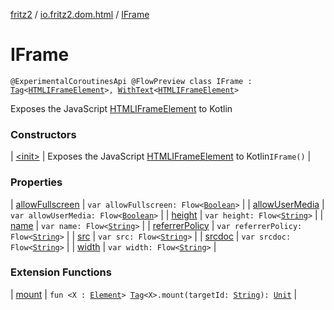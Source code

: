 [fritz2](../../index.md) / [io.fritz2.dom.html](../index.md) / [IFrame](./index.md)

# IFrame

`@ExperimentalCoroutinesApi @FlowPreview class IFrame : `[`Tag`](../../io.fritz2.dom/-tag/index.md)`<`[`HTMLIFrameElement`](https://kotlinlang.org/api/latest/jvm/stdlib/org.w3c.dom/-h-t-m-l-i-frame-element/index.html)`>, `[`WithText`](../../io.fritz2.dom/-with-text/index.md)`<`[`HTMLIFrameElement`](https://kotlinlang.org/api/latest/jvm/stdlib/org.w3c.dom/-h-t-m-l-i-frame-element/index.html)`>`

Exposes the JavaScript [HTMLIFrameElement](https://developer.mozilla.org/en/docs/Web/API/HTMLIFrameElement) to Kotlin

### Constructors

| [&lt;init&gt;](-init-.md) | Exposes the JavaScript [HTMLIFrameElement](https://developer.mozilla.org/en/docs/Web/API/HTMLIFrameElement) to Kotlin`IFrame()` |

### Properties

| [allowFullscreen](allow-fullscreen.md) | `var allowFullscreen: Flow<`[`Boolean`](https://kotlinlang.org/api/latest/jvm/stdlib/kotlin/-boolean/index.html)`>` |
| [allowUserMedia](allow-user-media.md) | `var allowUserMedia: Flow<`[`Boolean`](https://kotlinlang.org/api/latest/jvm/stdlib/kotlin/-boolean/index.html)`>` |
| [height](height.md) | `var height: Flow<`[`String`](https://kotlinlang.org/api/latest/jvm/stdlib/kotlin/-string/index.html)`>` |
| [name](name.md) | `var name: Flow<`[`String`](https://kotlinlang.org/api/latest/jvm/stdlib/kotlin/-string/index.html)`>` |
| [referrerPolicy](referrer-policy.md) | `var referrerPolicy: Flow<`[`String`](https://kotlinlang.org/api/latest/jvm/stdlib/kotlin/-string/index.html)`>` |
| [src](src.md) | `var src: Flow<`[`String`](https://kotlinlang.org/api/latest/jvm/stdlib/kotlin/-string/index.html)`>` |
| [srcdoc](srcdoc.md) | `var srcdoc: Flow<`[`String`](https://kotlinlang.org/api/latest/jvm/stdlib/kotlin/-string/index.html)`>` |
| [width](width.md) | `var width: Flow<`[`String`](https://kotlinlang.org/api/latest/jvm/stdlib/kotlin/-string/index.html)`>` |

### Extension Functions

| [mount](../../io.fritz2.dom/mount.md) | `fun <X : `[`Element`](https://kotlinlang.org/api/latest/jvm/stdlib/org.w3c.dom/-element/index.html)`> `[`Tag`](../../io.fritz2.dom/-tag/index.md)`<X>.mount(targetId: `[`String`](https://kotlinlang.org/api/latest/jvm/stdlib/kotlin/-string/index.html)`): `[`Unit`](https://kotlinlang.org/api/latest/jvm/stdlib/kotlin/-unit/index.html) |

